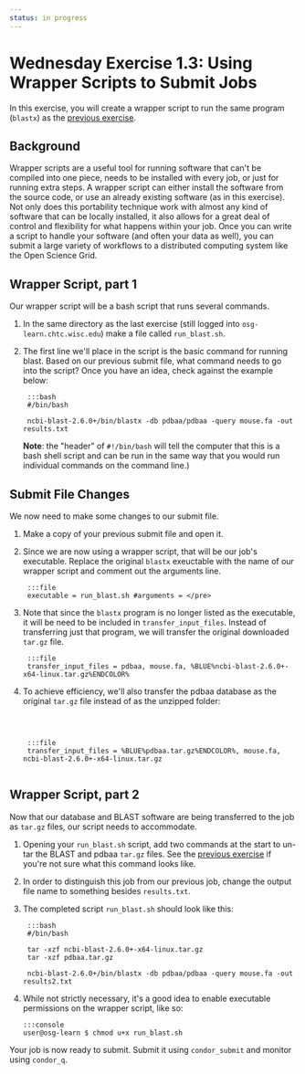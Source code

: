 ```yaml
---
status: in progress
---
```


<style type="text/css"> pre em { font-style: normal; background-color: yellow; } pre strong { font-style: normal; font-weight: bold; color: #008; } </style>

Wednesday Exercise 1.3: Using Wrapper Scripts to Submit Jobs
============================================================

In this exercise, you will create a wrapper script to run the same program (`blastx`) as the [previous exercise](part1-ex2-precompiled.md).

Background
----------

Wrapper scripts are a useful tool for running software that can't be compiled into one piece, needs to be installed with every job, or just for running extra steps.  A wrapper script can either install the software from the source code, or use an already existing software (as in this exercise). Not only does this portability technique work with almost any kind of software that can be locally installed, it also allows for a great deal of control and flexibility for what happens within your job. Once you can write a script to handle your software (and often your data as well), you can submit a large variety of workflows to a distributed computing system like the Open Science Grid.

Wrapper Script, part 1
----------------------

Our wrapper script will be a bash script that runs several commands.

1. In the same directory as the last exercise (still logged into `osg-learn.chtc.wisc.edu`) make a file called `run_blast.sh`. 

1. The first line we'll place in the script is the basic command for running blast. Based on our previous submit file, what command needs to go into the script? Once you have an idea, check against the example below:  

        :::bash
        #/bin/bash
        
        ncbi-blast-2.6.0+/bin/blastx -db pdbaa/pdbaa -query mouse.fa -out results.txt 
    
    **Note**: the "header" of `#!/bin/bash` will tell the computer that this is a bash shell script and can be run in the same way that  you would run individual commands on the command line.) 

Submit File Changes
-------------------

We now need to make some changes to our submit file.

1. Make a copy of your previous submit file and open it. 

1. Since we are now using a wrapper script, that will be our job's executable. Replace the original `blastx` exeuctable with the name of our wrapper script and comment out the arguments line.  

        :::file
        executable = run_blast.sh #arguments = </pre>

1. Note that since the `blastx` program is no longer listed as the executable, it will be need to be included in `transfer_input_files`. Instead of transferring just that program, we will transfer the original downloaded `tar.gz` file.  

        :::file
        transfer_input_files = pdbaa, mouse.fa, %BLUE%ncbi-blast-2.6.0+-x64-linux.tar.gz%ENDCOLOR%

1. To achieve efficiency, we'll also transfer the pdbaa database as the original `tar.gz` file instead of as the unzipped folder:  <pre class="file">

        :::file
        transfer_input_files = %BLUE%pdbaa.tar.gz%ENDCOLOR%, mouse.fa, ncbi-blast-2.6.0+-x64-linux.tar.gz

Wrapper Script, part 2
----------------------

Now that our database and BLAST software are being transferred to the job as `tar.gz` files, our script needs to accommodate.

1. Opening your `run_blast.sh` script, add two commands at the start to un-tar the BLAST and pdbaa `tar.gz` files. See the [previous exercise](/materials/day3/part1-ex2-precompiled) if you're not sure what this command looks like. 

1. In order to distinguish this job from our previous job, change the output file name to something besides `results.txt`. 

1. The completed script `run_blast.sh` should look like this: 

        :::bash
        #/bin/bash
        
        tar -xzf ncbi-blast-2.6.0+-x64-linux.tar.gz 
        tar -xzf pdbaa.tar.gz

        ncbi-blast-2.6.0+/bin/blastx -db pdbaa/pdbaa -query mouse.fa -out results2.txt

1.  While not strictly necessary, it's a good idea to enable executable permissions on the wrapper script, like so: 

        :::console
        user@osg-learn $ chmod u+x run_blast.sh

Your job is now ready to submit. Submit it using `condor_submit` and monitor using `condor_q`.

